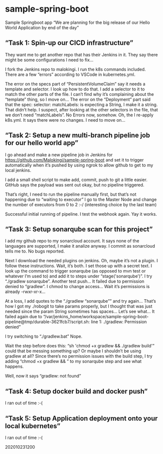 # sample-spring-boot
Sample Springboot app
“We are planning for the big release of our Hello World Application by end of the day”

## “Task 1: Spin-up our CICD infrastructure”
They want me to get another repo that has their Jenkins in it. They say there might be some configurations I need to fix…

I fork the Jenkins repo to malokingi. I run the k8s commands included. There are a few “errors” according to VSCode in kubernetes.yml. 

The error on the specs part of “PersistentVolumeClaim” say it needs a template and selector. I look up how to do that. I add a selector to it to match the other parts of the file. I can’t find why it’s complaining about the “template” thing, so I move on...
The error on the “Deployment” part said that the spec: selector: matchLabels: is expecting a String, I make it a string. That didn’t help. I suspect, after looking at the other selectors in the file, that we don’t need “matchLabels”. No Errors now, somehow. Oh, the 
I re-apply k8s.yml. It says there were no changes. I need to move on...
## “Task 2: Setup a new multi-branch pipeline job for our hello world app”
I go ahead and make a new pipeline job in Jenkins for https://github.com/Malokingi/sample-spring-boot and set it to trigger automatically when it’s pushed by using ngrok to allow github to get to my local jenkins. 

I add a small shell script to make add, commit, push to git a little easier. GitHub says the payload was sent out okay, but no pipeline triggered.

That’s right, I need to run the pipeline manually first, but that’s not happening due to “waiting to executor” I go to the Master Node and change the number of executors from 0 to 2 :-/ (interesting choice by the last team)

Successful initial running of pipeline. I test the webhook again. Yay it works. 
## “Task 3: Setup sonarqube scan for this project”
I add my github repo to my sonarcloud account. It says none of the languages are supported, I make it analize anyway. I commit as sonarcloud tells me to. No bugs reported. 

Next I download the needed plugins on jenkins. Oh, maybe it’s not a plugin. I follow these instructions. Wait, it’s both. I set those up with a secret text. I look up the command to trigger sonarqube (as opposed to mvn test or whatever I’m used to) and add it to steps under “stage('sonarqube')”. I try “./gradlew sonarqube”. Another test push…
It failed due to permission denied to “gradlew”. I chmod to change access… Wait it’s permissions is already -rwxr-xr-x…

At a loss, I add quotes to the “./gradlew “sonarqube”” and try again… That’s how I got my ./robogit to take params properly, but I thought that was just needed since the param String sometimes has spaces… Let’s see what… It failed again due to “/var/jenkins_home/workspace/sample-spring-boot-pipeline@tmp/durable-3621fcb7/script.sh: line 1: ./gradlew: Permission denied”

I try switching to “./gradlew.bat” Nope. 

Wait the step before does this: “sh 'chmod +x gradlew && ./gradlew build'” could that be messing something up? Or maybe I shouldn’t be using gradlew at all? Since there’s no permission issues with the build step, I try adding “chmod +x gradlew && ” to my sonarqube step and see what happens. 

Well, now it says “gradlew: not found”
## “Task 4: Setup docker build and docker push”
I ran out of time :-(
## “Task 5: Setup Application deployment onto your local kubernetes”
I ran out of time :-(

202010231200